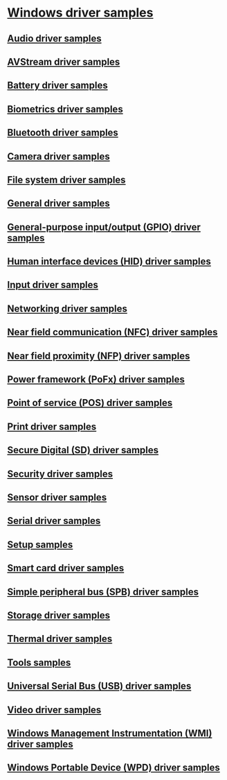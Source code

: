 # [Windows driver samples](index.md)
## [Audio driver samples](audio-driver-samples.md)
## [AVStream driver samples](avstream-driver-samples.md)
## [Battery driver samples](battery-driver-samples.md)
## [Biometrics driver samples](biometrics-driver-samples.md)
## [Bluetooth driver samples](bluetooth-driver-samples.md)
## [Camera driver samples](camera-driver-samples.md)
## [File system driver samples](file-system-driver-samples.md)
## [General driver samples](general-driver-samples.md)
## [General-purpose input/output (GPIO) driver samples](general-purpose-input-output--gpio--driver-samples.md)
## [Human interface devices (HID) driver samples](human-interface-devices--hid--driver-samples.md)
## [Input driver samples](input-driver-samples.md)
## [Networking driver samples](networking-driver-samples.md)
## [Near field communication (NFC) driver samples](near-field-communication--nfc--driver-samples.md)
## [Near field proximity (NFP) driver samples](near-field-proximity--nfp--driver-samples.md)
## [Power framework (PoFx) driver samples](power-framework--pofx--driver-samples.md)
## [Point of service (POS) driver samples](point-of-service--pos--driver-samples.md)
## [Print driver samples](print-driver-samples.md)
## [Secure Digital (SD) driver samples](secure-digital--sd--driver-samples.md)
## [Security driver samples](security-driver-samples.md)
## [Sensor driver samples](sensor-driver-samples.md)
## [Serial driver samples](serial-driver-samples.md)
## [Setup samples](driver-setup-samples.md)
## [Smart card driver samples](smart-card-driver-samples.md)
## [Simple peripheral bus (SPB) driver samples](simple-peripheral-bus--spb--driver-samples.md)
## [Storage driver samples](storage-driver-samples.md)
## [Thermal driver samples](thermal-driver-samples.md)
## [Tools samples](driver-tools-samples.md)
## [Universal Serial Bus (USB) driver samples](universal-serial-bus--usb--driver-samples.md)
## [Video driver samples](video-driver-samples.md)
## [Windows Management Instrumentation (WMI) driver samples](windows-management-instrumentation--wmi--driver-samples.md)
## [Windows Portable Device (WPD) driver samples](windows-portable-device--wpd--driver-samples.md)

